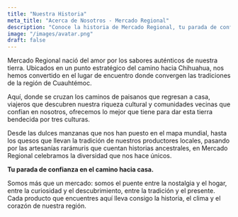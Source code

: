 ```yaml
---
title: "Nuestra Historia"
meta_title: "Acerca de Nosotros - Mercado Regional"
description: "Conoce la historia de Mercado Regional, tu parada de confianza para los sabores auténticos de Cuauhtémoc y la región chihuahuense."
image: "/images/avatar.png"
draft: false
---
```


Mercado Regional nació del amor por los sabores auténticos de nuestra tierra. Ubicados en un punto estratégico del camino hacia Chihuahua, nos hemos convertido en el lugar de encuentro donde convergen las tradiciones de la región de Cuauhtémoc.

Aquí, donde se cruzan los caminos de paisanos que regresan a casa, viajeros que descubren nuestra riqueza cultural y comunidades vecinas que confían en nosotros, ofrecemos lo mejor que tiene para dar esta tierra bendecida por tres culturas.

Desde las dulces manzanas que nos han puesto en el mapa mundial, hasta los quesos que llevan la tradición de nuestros productores locales, pasando por las artesanías rarámuris que cuentan historias ancestrales, en Mercado Regional celebramos la diversidad que nos hace únicos.

**Tu parada de confianza en el camino hacia casa.**

Somos más que un mercado: somos el puente entre la nostalgia y el hogar, entre la curiosidad y el descubrimiento, entre la tradición y el presente. Cada producto que encuentres aquí lleva consigo la historia, el clima y el corazón de nuestra región.
